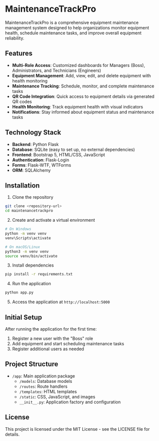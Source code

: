 # MaintenanceTrackPro

MaintenanceTrackPro is a comprehensive equipment maintenance management system designed to help organizations monitor equipment health, schedule maintenance tasks, and improve overall equipment reliability.

## Features

- **Multi-Role Access**: Customized dashboards for Managers (Boss), Administrators, and Technicians (Engineers)
- **Equipment Management**: Add, view, edit, and delete equipment with health monitoring
- **Maintenance Tracking**: Schedule, monitor, and complete maintenance tasks
- **QR Code Integration**: Quick access to equipment details via generated QR codes
- **Health Monitoring**: Track equipment health with visual indicators
- **Notifications**: Stay informed about equipment status and maintenance tasks

## Technology Stack

- **Backend**: Python Flask
- **Database**: SQLite (easy to set up, no external dependencies)
- **Frontend**: Bootstrap 5, HTML/CSS, JavaScript
- **Authentication**: Flask-Login
- **Forms**: Flask-WTF, WTForms
- **ORM**: SQLAlchemy

## Installation

1. Clone the repository
```bash
git clone <repository-url>
cd maintenancetrackpro
```

2. Create and activate a virtual environment
```bash
# On Windows
python -m venv venv
venv\Scripts\activate

# On macOS/Linux
python3 -m venv venv
source venv/bin/activate
```

3. Install dependencies
```bash
pip install -r requirements.txt
```

4. Run the application
```bash
python app.py
```

5. Access the application at `http://localhost:5000`

## Initial Setup

After running the application for the first time:

1. Register a new user with the "Boss" role
2. Add equipment and start scheduling maintenance tasks
3. Register additional users as needed

## Project Structure

- `/app`: Main application package
  - `/models`: Database models
  - `/routes`: Route handlers
  - `/templates`: HTML templates
  - `/static`: CSS, JavaScript, and images
  - `__init__.py`: Application factory and configuration

## License

This project is licensed under the MIT License - see the LICENSE file for details. 
